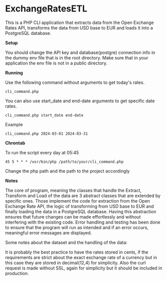 # ExchangeRatesETL
This is a PHP CLI application that extracts data from the Open Exchange Rates API, transforms the data from USD base to EUR and loads it into a PostgreSQL database.

**Setup**

You should change the API key and database(postgre) connection info in the dummy env file that is in the root directory. 
Make sure that in your application the env file is not in a public directory.

**Running**

Use the following command without arguments to get today's rates.

```cli_command.php```

You can also use start_date and end-date arguments to get specific date rates.

```cli_command.php start_date end-date```

Example

```cli_command.php 2024-03-01 2024-03-31```


**Chrontab**

To run the script every day at 05:45

```45 5 * * * /usr/bin/php /path/to/your/cli_command.php```

Change the php path and the path to the project accordingly

**Notes**

The core of program, meaning the classes that handle the Extract, Transform and Load of the data are 3 abstract classes that are extended by specific ones. Those implement the code for extraction from the Open Exchange Rate API, the logic of transforming from USD base to EUR and finally loading the data in a PostgreSQL database.
Having this abstraction ensures that future changes can be made effortlessly and without interfering with the existing code. Error handling and testing has been done to ensure that the program will run as intended and if an error occurs, meaningful error messages are displayed.

Some notes about the dataset and the handling of the data:

It is probably the best practice to have the rates stored in cents, if the requirements are strict about the exact exchange rate of a currency but in this case they are stored in decimal(12,4) for simplicity.
Also the curl request is made without SSL, again for simplicity but it should be included in production.
